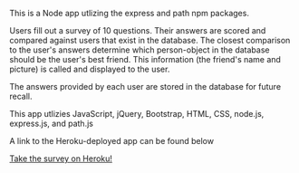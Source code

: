 This is a Node app utlizing the express and path npm packages.

Users fill out a survey of 10 questions. Their answers are scored and compared against users that exist in the database. The closest comparison to the user's answers determine which person-object in the database should be the user's best friend. This information (the friend's name and picture) is called and displayed to the user.

The answers provided by each user are stored in the database for future recall.

This app utlizies JavaScript, jQuery, Bootstrap, HTML, CSS, node.js, express.js, and path.js

A link to the Heroku-deployed app can be found below

[Take the survey on Heroku!](https://fathomless-springs-91674.herokuapp.com/)